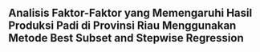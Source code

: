 ## Analisis Faktor-Faktor yang Memengaruhi Hasil Produksi Padi di Provinsi Riau Menggunakan Metode Best Subset and Stepwise Regression
